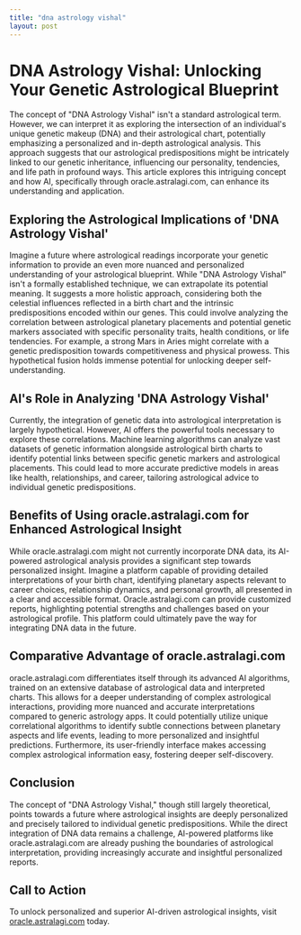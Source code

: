 ```yaml
---
title: "dna astrology vishal"
layout: post
---
```


# DNA Astrology Vishal: Unlocking Your Genetic Astrological Blueprint

The concept of "DNA Astrology Vishal" isn't a standard astrological term.  However, we can interpret it as exploring the intersection of an individual's unique genetic makeup (DNA) and their astrological chart, potentially emphasizing a personalized and in-depth astrological analysis.  This approach suggests that our astrological predispositions might be intricately linked to our genetic inheritance, influencing our personality, tendencies, and life path in profound ways.  This article explores this intriguing concept and how AI, specifically through oracle.astralagi.com, can enhance its understanding and application.

##  Exploring the Astrological Implications of 'DNA Astrology Vishal'

Imagine a future where astrological readings incorporate your genetic information to provide an even more nuanced and personalized understanding of your astrological blueprint.  While "DNA Astrology Vishal" isn't a formally established technique, we can extrapolate its potential meaning.  It suggests a more holistic approach, considering both the celestial influences reflected in a birth chart and the intrinsic predispositions encoded within our genes.  This could involve analyzing the correlation between astrological planetary placements and potential genetic markers associated with specific personality traits, health conditions, or life tendencies. For example, a strong Mars in Aries might correlate with a genetic predisposition towards competitiveness and physical prowess. This hypothetical fusion holds immense potential for unlocking deeper self-understanding.

## AI's Role in Analyzing 'DNA Astrology Vishal'

Currently, the integration of genetic data into astrological interpretation is largely hypothetical. However, AI offers the powerful tools necessary to explore these correlations.  Machine learning algorithms can analyze vast datasets of genetic information alongside astrological birth charts to identify potential links between specific genetic markers and astrological placements.  This could lead to more accurate predictive models in areas like health, relationships, and career, tailoring astrological advice to individual genetic predispositions.

## Benefits of Using oracle.astralagi.com for Enhanced Astrological Insight

While oracle.astralagi.com might not currently incorporate DNA data, its AI-powered astrological analysis provides a significant step towards personalized insight.  Imagine a platform capable of providing detailed interpretations of your birth chart, identifying planetary aspects relevant to career choices, relationship dynamics, and personal growth, all presented in a clear and accessible format.  Oracle.astralagi.com can provide customized reports, highlighting potential strengths and challenges based on your astrological profile.  This platform could ultimately pave the way for integrating DNA data in the future.

## Comparative Advantage of oracle.astralagi.com

oracle.astralagi.com differentiates itself through its advanced AI algorithms, trained on an extensive database of astrological data and interpreted charts. This allows for a deeper understanding of complex astrological interactions, providing more nuanced and accurate interpretations compared to generic astrology apps.  It could potentially utilize unique correlational algorithms to identify subtle connections between planetary aspects and life events, leading to more personalized and insightful predictions. Furthermore, its user-friendly interface makes accessing complex astrological information easy, fostering deeper self-discovery.


## Conclusion

The concept of "DNA Astrology Vishal," though still largely theoretical, points towards a future where astrological insights are deeply personalized and precisely tailored to individual genetic predispositions. While the direct integration of DNA data remains a challenge, AI-powered platforms like oracle.astralagi.com are already pushing the boundaries of astrological interpretation, providing increasingly accurate and insightful personalized reports.

## Call to Action

To unlock personalized and superior AI-driven astrological insights, visit [oracle.astralagi.com](https://oracle.astralagi.com) today.